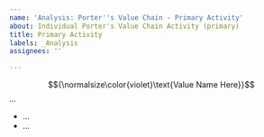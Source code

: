 ```yaml
---
name: 'Analysis: Porter''s Value Chain - Primary Activity'
about: Individual Porter's Value Chain Activity (primary)
title: Primary Activity
labels: _Analysis
assignees: ''

---
```


$${\normalsize\color{violet}\text{Value Name Here}}$$  <em> ... </em>

* ...
* ...
